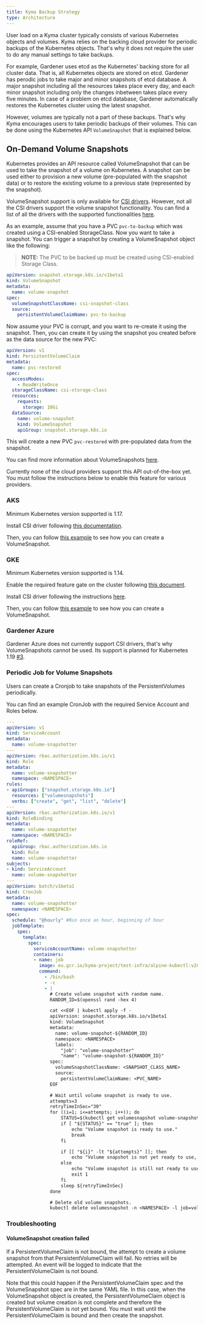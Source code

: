 ```yaml
---
title: Kyma Backup Strategy
type: Architecture
---
```


User load on a Kyma cluster typically consists of various Kubernetes objects and volumes. Kyma relies on the backing cloud provider for periodic backups of the Kubernetes objects. That's why it does not require the user to do any manual settings to take backups.

For example, Gardener uses etcd as the Kubernetes' backing store for all cluster data. That is, all Kubernetes objects are stored on etcd. Gardener has perodic jobs to take major and minor snapshots of etcd database. A major snapshot including all the resources takes place every day, and each minor snapshot including only the changes inbetween takes place every five minutes. In case of a problem on etcd database, Gardener automatically restores the Kubernetes cluster using the latest snapshot.

However, volumes are typically not a part of these backups. That's why Kyma encourages users to take periodic backups of their volumes. This can be done using the Kubernetes API `VolumeSnapshot` that is explained below.

## On-Demand Volume Snapshots

Kubernetes provides an API resource called VolumeSnapshot that can be used to take the snapshot of a volume on Kubernetes. A snapshot can be used either to provision a new volume (pre-populated with the snapshot data) or to restore the existing volume to a previous state (represented by the snapshot).

VolumeSnapshot support is only available for [CSI drivers](https://kubernetes-csi.github.io/docs/). However, not all the CSI drivers support the volume snapshot functionality. You can find a list of all the drivers with the supported functionalities [here](https://kubernetes-csi.github.io/docs/drivers.html).

As an example, assume that you have a PVC `pvc-to-backup` which was created using a CSI-enabled StorageClass. Now you want to take a snapshot. You can trigger a snapshot by creating a VolumeSnapshot object like the following:

> **NOTE:** The PVC to be backed up must be created using CSI-enabled Storage Class.

```yaml
apiVersion: snapshot.storage.k8s.io/v1beta1
kind: VolumeSnapshot
metadata:
  name: volume-snapshot
spec:
  volumeSnapshotClassName: csi-snapshot-class
  source:
    persistentVolumeClaimName: pvc-to-backup
```

Now assume your PVC is corrupt, and you want to re-create it using the snapshot. Then, you can create it by using the snapshot you created before as the data source for the new PVC:

```yaml
apiVersion: v1
kind: PersistentVolumeClaim
metadata:
  name: pvc-restored
spec:
  accessModes:
    - ReadWriteOnce
  storageClassName: csi-storage-class
  resources:
    requests:
      storage: 10Gi
  dataSource:
    name: volume-snapshot
    kind: VolumeSnapshot
    apiGroup: snapshot.storage.k8s.io
```

This will create a new PVC `pvc-restored` with pre-populated data from the snapshot.

You can find more information about VolumeSnapshots [here](https://kubernetes.io/docs/concepts/storage/volume-snapshots/).

Currently none of the cloud providers support this API out-of-the-box yet. You must follow the instructions below to enable this feature for various providers.

### AKS

Minimum Kubernetes version supported is 1.17.

Install CSI driver following [this documentation](https://github.com/kubernetes-sigs/azuredisk-csi-driver/blob/master/docs/install-csi-driver-master.md).

Then, you can follow [this example](https://github.com/kubernetes-sigs/azuredisk-csi-driver/tree/master/deploy/example/snapshot) to see how you can create a VolumeSnapshot.

### GKE

Minimum Kubernetes version supported is 1.14.

Enable the required feature gate on the cluster following [this document](https://cloud.google.com/kubernetes-engine/docs/how-to/gce-pd-csi-driver#enabling_on_a_new_cluster).

Install CSI driver following the instructions [here](https://github.com/kubernetes-sigs/gcp-compute-persistent-disk-csi-driver/blob/master/docs/kubernetes/user-guides/snapshots.md#kubernetes-snapshots-user-guide-alpha).

Then, you can follow [this example](https://github.com/kubernetes-sigs/gcp-compute-persistent-disk-csi-driver/blob/master/docs/kubernetes/user-guides/snapshots.md#snapshot-example) to see how you can create a VolumeSnapshot.

### Gardener Azure

Gardener Azure does not currently support CSI drivers, that's why VolumeSnapshots cannot be used. Its support is planned for Kubernetes 1.19 [#3](https://github.com/gardener/gardener-extension-provider-azure/issues/3).

### Periodic Job for Volume Snapshots

Users can create a Cronjob to take snapshots of the PersistentVolumes periodically.

You can find an example CronJob with the required Service Account and Roles below.

```yaml
---
apiVersion: v1
kind: ServiceAccount
metadata:
  name: volume-snapshotter
---
apiVersion: rbac.authorization.k8s.io/v1
kind: Role
metadata:
  name: volume-snapshotter
  namespace: <NAMESPACE>
rules:
- apiGroups: ["snapshot.storage.k8s.io"]
  resources: ["volumesnapshots"]
  verbs: ["create", "get", "list", "delete"]
---
apiVersion: rbac.authorization.k8s.io/v1
kind: RoleBinding
metadata:
  name: volume-snapshotter
  namespace: <NAMESPACE>
roleRef:
  apiGroup: rbac.authorization.k8s.io
  kind: Role
  name: volume-snapshotter
subjects:
- kind: ServiceAccount
  name: volume-snapshotter
---
apiVersion: batch/v1beta1
kind: CronJob
metadata:
  name: volume-snapshotter
  namespace: <NAMESPACE>
spec:
  schedule: "@hourly" #Run once an hour, beginning of hour
  jobTemplate:
    spec:
      template:
        spec:
          serviceAccountName: volume-snapshotter
          containers:
          - name: job
            image: eu.gcr.io/kyma-project/test-infra/alpine-kubectl:v20200310-5f52f407
            command:
              - /bin/bash
              - -c
              - |
                # Create volume snapshot with random name.
                RANDOM_ID=$(openssl rand -hex 4)

                cat <<EOF | kubectl apply -f -
                apiVersion: snapshot.storage.k8s.io/v1beta1
                kind: VolumeSnapshot
                metadata:
                  name: volume-snapshot-${RANDOM_ID}
                  namespace: <NAMESPACE>
                  labels:
                    "job": "volume-snapshotter"
                    "name": "volume-snapshot-${RANDOM_ID}"
                spec:
                  volumeSnapshotClassName: <SNAPSHOT_CLASS_NAME>
                  source:
                    persistentVolumeClaimName: <PVC_NAME>
                EOF

                # Wait until volume snapshot is ready to use.
                attempts=3
                retryTimeInSec="30"
                for ((i=1; i<=attempts; i++)); do
                    STATUS=$(kubectl get volumesnapshot volume-snapshot-${RANDOM_ID} -n <NAMESPACE> -o jsonpath='{.status.readyToUse}')
                    if [ "${STATUS}" == "true" ]; then
                        echo "Volume snapshot is ready to use."
                        break
                    fi

                    if [[ "${i}" -lt "${attempts}" ]]; then
                        echo "Volume snapshot is not yet ready to use, let's wait ${retryTimeInSec} seconds and retry. Attempts ${i} of ${attempts}."
                    else
                        echo "Volume snapshot is still not ready to use after ${attempts} attempts, giving up."
                        exit 1
                    fi
                    sleep ${retryTimeInSec}
                done

                # Delete old volume snapshots.
                kubectl delete volumesnapshot -n <NAMESPACE> -l job=volume-snapshotter,name!=volume-snapshot-${RANDOM_ID}
```

### Troubleshooting

#### VolumeSnapshot creation failed

If a PersistentVolumeClaim is not bound, the attempt to create a volume snapshot from that PersistentVolumeClaim will fail. No retries will be attempted. An event will be logged to indicate that the PersistentVolumeClaim is not bound.

Note that this could happen if the PersistentVolumeClaim spec and the VolumeSnapshot spec are in the same YAML file. In this case, when the VolumeSnapshot object is created, the PersistentVolumeClaim object is created but volume creation is not complete and therefore the PersistentVolumeClaim is not yet bound. You must wait until the PersistentVolumeClaim is bound and then create the snapshot.
